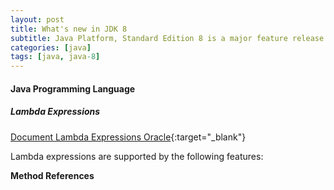 ```yaml
---
layout: post
title: What's new in JDK 8
subtitle: Java Platform, Standard Edition 8 is a major feature release. This document summarizes features and enhancements in Java SE 8 and in JDK 8, Oracle's implementation of Java SE 8.
categories: [java]
tags: [java, java-8]
---
```


#### Java Programming Language
##### Lambda Expressions

[Document Lambda Expressions Oracle](https://docs.oracle.com/javase/8/docs/technotes/guides/language/enhancements.html#javase8){:target="_blank"}

Lambda expressions are supported by the following features:

**Method References**
